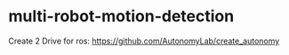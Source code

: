 # multi-robot-motion-detection

Create 2 Drive for ros: https://github.com/AutonomyLab/create_autonomy

